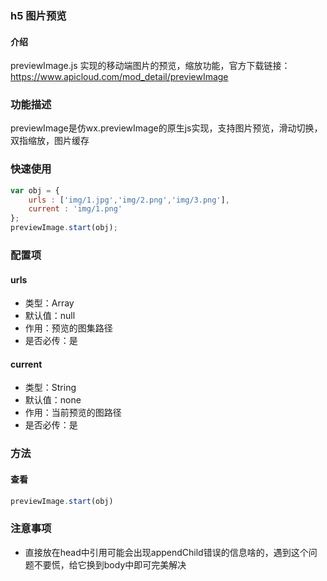 ### h5 图片预览

#### 介绍
previewImage.js 实现的移动端图片的预览，缩放功能，官方下载链接：https://www.apicloud.com/mod_detail/previewImage

### 功能描述
previewImage是仿wx.previewImage的原生js实现，支持图片预览，滑动切换，双指缩放，图片缓存

### 快速使用

```js
var obj = {
    urls : ['img/1.jpg','img/2.png','img/3.png'],
    current : 'img/1.png'
};
previewImage.start(obj);
```

### 配置项

#### urls
* 类型：Array
* 默认值：null
* 作用：预览的图集路径
* 是否必传：是
#### current
* 类型：String
* 默认值：none
* 作用：当前预览的图路径
* 是否必传：是

### 方法
#### 查看
```js
previewImage.start(obj)
```

### 注意事项
* 直接放在head中引用可能会出现appendChild错误的信息啥的，遇到这个问题不要慌，给它换到body中即可完美解决
